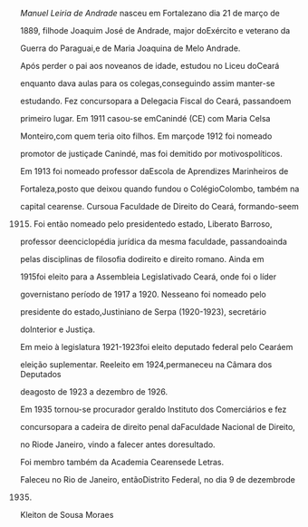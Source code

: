 

*Manuel Leiria de Andrade* nasceu em Fortalezano dia 21 de março de

1889, filhode Joaquim José de Andrade, major doExército e veterano da

Guerra do Paraguai,e de Maria Joaquina de Melo Andrade.



Após perder o pai aos noveanos de idade, estudou no Liceu doCeará

enquanto dava aulas para os colegas,conseguindo assim manter-se

estudando. Fez concursopara a Delegacia Fiscal do Ceará, passandoem

primeiro lugar. Em 1911 casou-se emCanindé (CE) com Maria Celsa

Monteiro,com quem teria oito filhos. Em marçode 1912 foi nomeado

promotor de justiçade Canindé, mas foi demitido por motivospolíticos.



Em 1913 foi nomeado professor daEscola de Aprendizes Marinheiros de

Fortaleza,posto que deixou quando fundou o ColégioColombo, também na

capital cearense. Cursoua Faculdade de Direito do Ceará, formando-seem

1915. Foi então nomeado pelo presidentedo estado, Liberato Barroso,

professor deenciclopédia jurídica da mesma faculdade, passandoainda

pelas disciplinas de filosofia dodireito e direito romano. Ainda em

1915foi eleito para a Assembleia Legislativado Ceará, onde foi o líder

governistano período de 1917 a 1920. Nesseano foi nomeado pelo

presidente do estado,Justiniano de Serpa (1920-1923), secretário

doInterior e Justiça.



Em meio à legislatura 1921-1923foi eleito deputado federal pelo Cearáem

eleição suplementar. Reeleito em 1924,permaneceu na Câmara dos Deputados

deagosto de 1923 a dezembro de 1926.



Em 1935 tornou-se procurador geraldo Instituto dos Comerciários e fez

concursopara a cadeira de direito penal daFaculdade Nacional de Direito,

no Riode Janeiro, vindo a falecer antes doresultado.



Foi membro também da Academia Cearensede Letras.



Faleceu no Rio de Janeiro, entãoDistrito Federal, no dia 9 de dezembrode

1935.



Kleiton de Sousa Moraes




